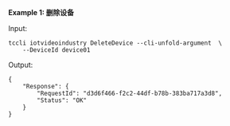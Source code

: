**Example 1: 删除设备**



Input: 

```
tccli iotvideoindustry DeleteDevice --cli-unfold-argument  \
    --DeviceId device01
```

Output: 
```
{
    "Response": {
        "RequestId": "d3d6f466-f2c2-44df-b78b-383ba717a3d8",
        "Status": "OK"
    }
}
```

